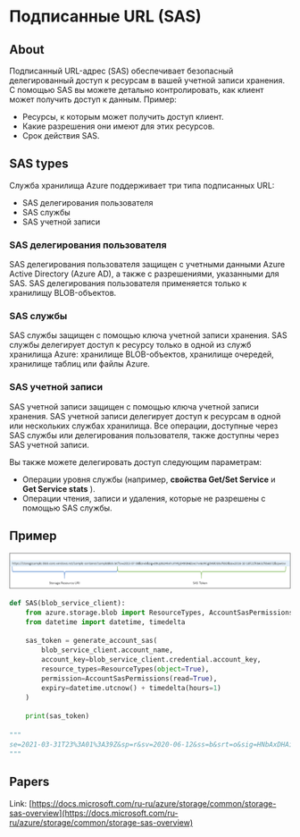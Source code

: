 # Подписанные URL (SAS)

## About

Подписанный URL-адрес (SAS) обеспечивает безопасный делегированный доступ к ресурсам в вашей учетной записи хранения. С помощью SAS вы можете детально контролировать, как клиент может получить доступ к данным. Пример:

* Ресурсы, к которым может получить доступ клиент.
* Какие разрешения они имеют для этих ресурсов.
* Срок действия SAS.

## SAS types

Служба хранилища Azure поддерживает три типа подписанных URL:

* SAS делегирования пользователя
* SAS службы
* SAS учетной записи

### SAS делегирования пользователя

SAS делегирования пользователя защищен с учетными данными Azure Active Directory (Azure AD), а также с разрешениями, указанными для SAS. SAS делегирования пользователя применяется только к хранилищу BLOB-объектов.

### SAS службы

SAS службы защищен с помощью ключа учетной записи хранения. SAS службы делегирует доступ к ресурсу только в одной из служб хранилища Azure: хранилище BLOB-объектов, хранилище очередей, хранилище таблиц или файлы Azure.

### SAS учетной записи

SAS учетной записи защищен с помощью ключа учетной записи хранения. SAS учетной записи делегирует доступ к ресурсам в одной или нескольких службах хранилища. Все операции, доступные через SAS службы или делегирования пользователя, также доступны через SAS учетной записи.

Вы также можете делегировать доступ следующим параметрам:

* Операции уровня службы (например, **свойства Get/Set Service** и **Get Service stats** ).
* Операции чтения, записи и удаления, которые не разрешены с помощью SAS службы.

## Пример

![](<../../../.gitbook/assets/изображение (4).png>)

```python
def SAS(blob_service_client):
    from azure.storage.blob import ResourceTypes, AccountSasPermissions, generate_account_sas
    from datetime import datetime, timedelta

    sas_token = generate_account_sas(
        blob_service_client.account_name,
        account_key=blob_service_client.credential.account_key,
        resource_types=ResourceTypes(object=True),
        permission=AccountSasPermissions(read=True),
        expiry=datetime.utcnow() + timedelta(hours=1)
    )

    print(sas_token)
    
"""
se=2021-03-31T23%3A01%3A39Z&sp=r&sv=2020-06-12&ss=b&srt=o&sig=HNbAxDHAi5epKsMeHQBGfXPEYU%2B8ZxXUUjj/6jitpZM%3D
"""
```

## Papers

Link: [https://docs.microsoft.com/ru-ru/azure/storage/common/storage-sas-overview](https://docs.microsoft.com/ru-ru/azure/storage/common/storage-sas-overview)
